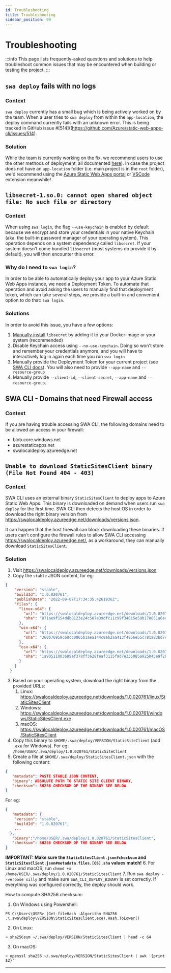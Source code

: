 ```yaml
---
id: Troubleshooting
title: Troubleshooting
sidebar_position: 99
---
```


# Troubleshooting

:::info
This page lists frequently-asked questions and solutions to help troubleshoot common issues that may be encountered when building or testing the project.
:::
## `swa deploy` fails with no logs

### Context

`swa deploy` currently has a small bug which is being actively worked on by the team. When a user tries to `swa deploy` from within the `app-location`, the deploy command currently fails with an unknown error. This is being tracked in GitHub issue #[514]((https://github.com/Azure/static-web-apps-cli/issues/514). 

### Solution

While the team is currently working on the fix, we recommend users to use the other methods of deployment, all documented [here](https://azure.github.io/static-web-apps-cli/docs/cli/swa-deploy)). In case the project does not have an `app-location` folder (i.e. main project is in the `root` folder), we'd recommend using the [Azure Static Web Apps portal](https://portal.azure.com) or [VSCode](https://docs.microsoft.com/en-us/azure/static-web-apps/getting-started?tabs=vanilla-javascript) extension meanwhile!




## `libsecret-1.so.0: cannot open shared object file: No such file or directory`

### Context

When using `swa login`, the flag `--use-keychain` is enabled by default because we encrypt and store your credentials in your native Keychain (aka. the built-in password manager of your operating system).  This operation depends on a system dependency called `libsecret`. If your system doesn't come bundled `libsecret` (most systems do provide it by default), you will then encounter this error.

### Why do I need to `swa login`?

In order to be able to automatically deploy your app to your Azure Static Web Apps instance, we need a Deployment Token. To automate that operation and avoid asking the users to manually find that deployment token, which can take several steps, we provide a built-in and convenient option to do that: `swa login`.

### Solutions

In order to avoid this issue, you have a few options:
1. [Manually install](https://www.google.com/search?q=instal+libsecret) `libsecret` by adding it to your Docker image or your system (recommended)
2. Disable Keychain access using `--no-use-keychain`. Doing so won't store and remember your credentials anymore, and you will have to interactively log in again each time you run `swa login`
3. Manually provide the Deployment Token for your current project (see [SWA CLI docs](https://azure.github.io/static-web-apps-cli/docs/use/deploy#51-deployment-token)). You will also need to provide `--app-name` and `--resource-group`
4. Manually provide `--client-id`, `--client-secret`, `--app-name` and `--resource-group`.


## SWA CLI - Domains that need Firewall access

### Context
If you are having trouble accessing SWA CLI, the following domains need to be allowed an access in your firewall:
- blob.core.windows.net
- azurestaticapps.net
- swalocaldeploy.azureedge.net


## `Unable to download StaticSitesClient binary (File Not Found 404 - 403)`

### Context

SWA CLI uses an external binary `StaticSitesClient` to deploy apps to Azure Static Web Apps. This binary is downloaded on demand when users run `swa deploy` for the first time. SWA CLI then detects the host OS in order to download the right binary version from https://swalocaldeploy.azureedge.net/downloads/versions.json.

It can happen that the host firewall can block downloading these binaries. If users can't configure the firewall rules to allow SWA CLI accessing https://swalocaldeploy.azureedge.net/, as a workaround, they can manually download `StaticSitesClient`.

### Solution

1. Visit https://swalocaldeploy.azureedge.net/downloads/versions.json
2. Copy the `stable` JSON content, for eg:
```json
{
    "version": "stable",
    "buildId": "1.0.020761",
    "publishDate": "2022-09-07T17:34:35.4261936Z",
    "files": {
      "linux-x64": {
        "url": "https://swalocaldeploy.azureedge.net/downloads/1.0.020761/linux/StaticSitesClient",
        "sha": "871ae9f154ddb8123e24c507e39dfc11c99f34815e59b178051a6e44a870e308"
      },
      "win-x64": {
        "url": "https://swalocaldeploy.azureedge.net/downloads/1.0.020761/windows/StaticSitesClient.exe",
        "sha": "360b76959c68cc0865b1aea144c8eb2aa413f4856e55c781a83bd7e1ad352362"
      },
      "osx-x64": {
        "url": "https://swalocaldeploy.azureedge.net/downloads/1.0.020761/macOS/StaticSitesClient",
        "sha": "1a90511003609af378ff3628feaf3115f9d7e335085a925045e9f206359fdb90"
      }
    }
  }
```
3. Based on your operating system, download the right binary from the provided URLs:
   1. Linux: https://swalocaldeploy.azureedge.net/downloads/1.0.020761/linux/StaticSitesClient
   2. Windows: https://swalocaldeploy.azureedge.net/downloads/1.0.020761/windows/StaticSitesClient.exe
   3. macOS: https://swalocaldeploy.azureedge.net/downloads/1.0.020761/macOS/StaticSitesClient
1. Copy this binary to `$HOME/.swa/deploy/VERSION/StaticSiteClient` (add `.exe` for Windows). For eg:
   `/home/USER/.swa/deploy/1.0.020761/StaticSiteClient`
1. Create a file at `$HOME/.swa/deploy/StaticSitesClient.json` with the following content:
```json
{
   "metadata": PASTE STABLE JSON CONTENT,
   "binary": ABSOLUTE PATH TO STATIC SITE CLIENT BINARY,
   "checksum": SH256 CHECKSUM OF THE BINARY SEE BELOW
}
```
For eg: 
```json
{
   "metadata": {
    "version": "stable",
    "buildId": "1.0.020761",
    ...
  },
   "binary":"/home/USER/.swa/deploy/1.0.020761/StaticSitesClient",
   "checksum": SH256 CHECKSUM OF THE BINARY SEE BELOW
}
```

**IMPORTANT: Make sure the `StaticSitesClient.json#checksum` and `StaticSitesClient.json#metadata.files.[OS].sha` values match!**
6. For Linux and macOS, run `chmod +x /home/USER/.swa/deploy/1.0.020761/StaticSitesClient`
7. Run `swa deploy --verbose silly` and make sure `SWA_CLI_DEPLOY_BINARY` is set correctly. If everything was configured correctly, the deploy should work.


How to compute SHA256 checksum:
1. On Windows using Powershell: 
```
PS C:\Users\USER> (Get-fileHash -Algorithm SHA256 .\.swa\deploy\VERSION\StaticSitesClient.exe).Hash.ToLower()
```
2. On Linux:
```
➜ sha256sum ~/.swa/deploy/VERSION/StaticSitesClient | head -c 64
```
3. On macOS:
```
➜ openssl sha256 ~/.swa/deploy/VERSION/StaticSitesClient | awk '{print $2}'
```

---
